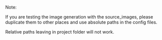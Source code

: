 Note:

If you are testing the image generation with the source_images, please duplicate them to other places and use absolute paths in the config files.

Relative paths leaving in project folder will not work.
